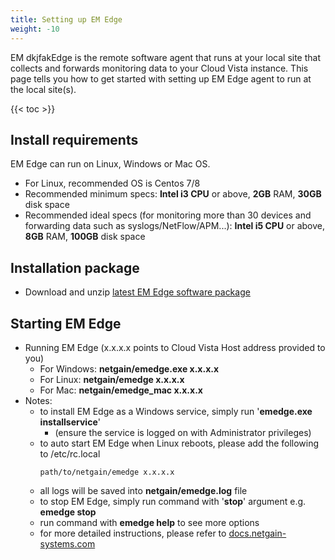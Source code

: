 ```yaml
---
title: Setting up EM Edge
weight: -10
---
```

EM dkjfakEdge is the remote software agent that runs at your local site that collects and forwards monitoring data to your Cloud Vista instance.
This page tells you how to get started with setting up EM Edge agent to run at the local site(s).

<!-- spellchecker-disable -->

{{< toc >}}

<!-- spellchecker-enable -->

## Install requirements
EM Edge can run on Linux, Windows or Mac OS.
  - For Linux, recommended OS is Centos 7/8
  - Recommended minimum specs:  <b>Intel i3 CPU</b> or above, <b>2GB</b> RAM, <b>30GB</b> disk space
  - Recommended ideal specs (for monitoring more than 30 devices and forwarding data such as syslogs/NetFlow/APM...):  <b>Intel i5 CPU</b> or above, <b>8GB</b> RAM, <b>100GB</b> disk space

## Installation package
  - Download and unzip <a href="https://download.netgain-systems.com/emedge/emedge-latest.zip" target="_blank">latest EM Edge software package</a>
## Starting EM Edge
- Running EM Edge (x.x.x.x points to Cloud Vista Host address provided to you)
  - For Windows: <b>netgain/emedge.exe x.x.x.x</b>
  - For Linux: <b>netgain/emedge x.x.x.x</b>
  - For Mac: <b>netgain/emedge_mac x.x.x.x</b>
- Notes:
  - to install EM Edge as a Windows service, simply run '<b>emedge.exe installservice</b>'
    - (ensure the service is logged on with Administrator privileges)
  - to auto start EM Edge when Linux reboots, please add the following to /etc/rc.local
    ```Shell
    path/to/netgain/emedge x.x.x.x
    ```
  - all logs will be saved into <b>netgain/emedge.log</b> file
  - to stop EM Edge, simply run command with '<b>stop</b>' argument e.g. <b>emedge stop</b>
  - run command with <b>emedge help</b> to see more options
  - for more detailed instructions, please refer to <a href="https://docs.netgain-systems.com/getting_started/install-emedge" target="_blank">docs.netgain-systems.com</a>
